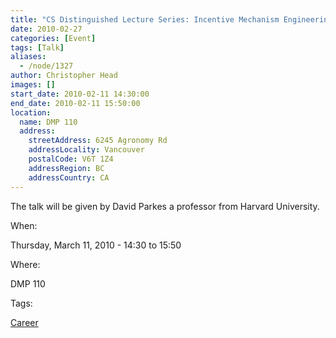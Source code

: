 ```yaml
---
title: "CS Distinguished Lecture Series: Incentive Mechanism Engineering in the Internet Age"
date: 2010-02-27
categories: [Event]
tags: [Talk]
aliases:
  - /node/1327
author: Christopher Head
images: []
start_date: 2010-02-11 14:30:00
end_date: 2010-02-11 15:50:00
location:
  name: DMP 110
  address:
    streetAddress: 6245 Agronomy Rd
    addressLocality: Vancouver
    postalCode: V6T 1Z4
    addressRegion: BC
    addressCountry: CA
---
```


The talk will be given by David Parkes a professor from Harvard University.

When:

Thursday, March 11, 2010 - 14:30 to 15:50

Where:

DMP 110

Tags:

[Career](/career)
